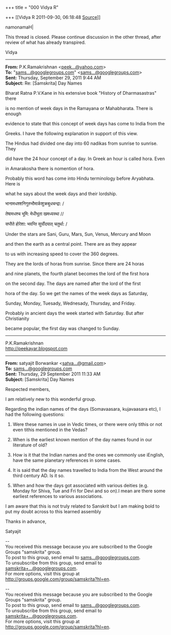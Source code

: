 +++
title = "000 Vidya R"

+++
[[Vidya R	2011-09-30, 06:18:48 [Source](https://groups.google.com/g/samskrita/c/59zajiKbk-o)]]



namonamaH\|

  

This thread is closed. Please continue discussion in the other thread, after review of what has already transpired.

  

Vidya

  

------------------------------------------------------------------------

**From:** P.K.Ramakrishnan \<[peek...@yahoo.com]()\>  
**To:** "[sams...@googlegroups.com]()" \<[sams...@googlegroups.com]()\>  
**Sent:** Thursday, September 29, 2011 9:44 AM  
**Subject:** Re: \[Samskrita\] Day Names  
  

Bharat Ratna P.V.Kane in his extensive book "History of Dharmasastras" there

is no mention of week days in the Ramayana or Mahabharata. There is enough

evidence to state that this concept of week days has come to India from the

Greeks. I have the following explanation in support of this view.

  

The Hindus had divided one day into 60 nadikas from sunrise to sunrise. They

did have the 24 hour concept of a day.  In Greek an hour is called hora. Even

in Amarakosha there is nomention of hora. 

  

Probably this word has come into Hindu terminology before Aryabhata. Here is

what he says about the week days and their lordship.

  

भानामधश्शनिगुरुभौमार्कशुक्रबुधचन्द्रा: /

तेषामधश्च भूमि: मेधीभूता खमध्यस्था //

सप्तैते होरेशा: भवन्ति सुर्योदयात् चतुर्था: /

  

Under the stars are Sani, Guru, Mars, Sun, Venus, Mercury and Moon

and then the earth as a central point.  There are as they appear

to us with increasing speed to cover the 360 degrees.

  

They are the lords of horas from sunrise. Since there are 24 horas

and nine planets, the fourth planet becomes the lord of the first hora

on the second day.  The days are named after the lord of the first

hora of the day. So we get the names of the week days as Saturday,

Sunday, Monday, Tuesady, Wednesady, Thursday, and Friday.

  

Probably in ancient days the week started with Saturday. But after Christianity

became popular, the first day was changed to Sunday.

  

  

-----------------------------------  

P.K.Ramakrishnan  
<http://peekayar.blogspot.com>  

------------------------------------------------------------------------

**From:** satyajit Borwankar \<[satya...@gmail.com]()\>  
**To:** [sams...@googlegroups.com]()  
**Sent:** Thursday, 29 September 2011 11:33 AM  
**Subject:** \[Samskrita\] Day Names  
  

Respected members,



I am relatively new to this wonderful group.



Regarding the indian names of the days (Somavaasara, kujavaasara etc), I had the following questions:



 1. Were these names in use in Vedic times, or there were only tithis or not even tithis mentioned in the Vedas?

 2. When is the earliest known mention of the day names found in our literature of old?

 3. How is it that the Indian names and the ones we commonly use iEnglish, have the same planetary references in some cases.

 4. It is said that the day names travelled to India from the West around the third century AD. Is it so.

 5. When and how the days got associated with various deities (e.g. Monday for Shiva, Tue and Fri for Devi and so on).I mean are there some earliest references to various associations.





I am aware that this is not truly related to Sanskrit but I am making bold to put my doubt across to this learned assembly





Thanks in advance,



Satyajit

--  
You received this message because you are subscribed to the Google Groups "samskrita" group.  
To post to this group, send email to [sams...@googlegroups.com]().  
To unsubscribe from this group, send email to [samskrita+...@googlegroups.com]().  
For more options, visit this group at <http://groups.google.com/group/samskrita?hl=en>.  

  
  

--  
You received this message because you are subscribed to the Google Groups "samskrita" group.  
To post to this group, send email to [sams...@googlegroups.com]().  
To unsubscribe from this group, send email to [samskrita+...@googlegroups.com]().  
For more options, visit this group at <http://groups.google.com/group/samskrita?hl=en>.  

  
  

